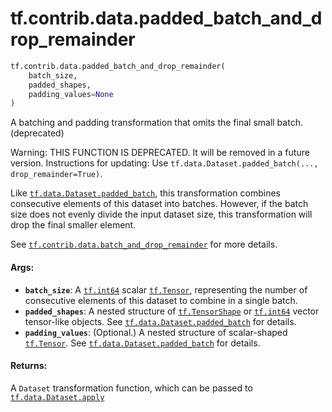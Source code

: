 <div itemscope itemtype="http://developers.google.com/ReferenceObject">
<meta itemprop="name" content="tf.contrib.data.padded_batch_and_drop_remainder" />
<meta itemprop="path" content="Stable" />
</div>

# tf.contrib.data.padded_batch_and_drop_remainder

``` python
tf.contrib.data.padded_batch_and_drop_remainder(
    batch_size,
    padded_shapes,
    padding_values=None
)
```

A batching and padding transformation that omits the final small batch. (deprecated)

Warning: THIS FUNCTION IS DEPRECATED. It will be removed in a future version.
Instructions for updating:
Use `tf.data.Dataset.padded_batch(..., drop_remainder=True)`.

Like <a href="../../../tf/data/Dataset.md#padded_batch"><code>tf.data.Dataset.padded_batch</code></a>, this transformation combines
consecutive elements of this dataset into batches. However, if the batch
size does not evenly divide the input dataset size, this transformation will
drop the final smaller element.

See <a href="../../../tf/contrib/data/batch_and_drop_remainder.md"><code>tf.contrib.data.batch_and_drop_remainder</code></a> for more details.

#### Args:

* <b>`batch_size`</b>: A <a href="../../../tf/dtypes.md#int64"><code>tf.int64</code></a> scalar <a href="../../../tf/Tensor.md"><code>tf.Tensor</code></a>, representing the number of
    consecutive elements of this dataset to combine in a single batch.
* <b>`padded_shapes`</b>: A nested structure of <a href="../../../tf/TensorShape.md"><code>tf.TensorShape</code></a> or <a href="../../../tf/dtypes.md#int64"><code>tf.int64</code></a> vector
    tensor-like objects. See <a href="../../../tf/data/Dataset.md#padded_batch"><code>tf.data.Dataset.padded_batch</code></a> for details.
* <b>`padding_values`</b>: (Optional.) A nested structure of scalar-shaped <a href="../../../tf/Tensor.md"><code>tf.Tensor</code></a>.
    See <a href="../../../tf/data/Dataset.md#padded_batch"><code>tf.data.Dataset.padded_batch</code></a> for details.


#### Returns:

A `Dataset` transformation function, which can be passed to
<a href="../../../tf/data/Dataset.md#apply"><code>tf.data.Dataset.apply</code></a>